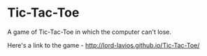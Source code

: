 # Tic-Tac-Toe
A game of Tic-Tac-Toe in which the computer can't lose.

Here's a link to the game - http://lord-lavios.github.io/Tic-Tac-Toe/
